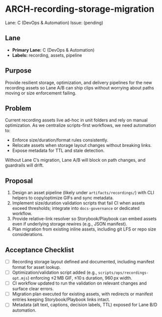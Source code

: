 # ARCH-recording-storage-migration

Lane: C (DevOps & Automation)
Issue: (pending)

## Lane

- **Primary Lane:** C (DevOps & Automation)
- **Labels:** recording, assets, pipeline

## Purpose

Provide resilient storage, optimization, and delivery pipelines for the new
recording assets so Lane A/B can ship clips without worrying about paths moving
or size enforcement failing.

## Problem

Current recording assets live ad-hoc in unit folders and rely on manual
optimization. As we centralize scripts-first workflows, we need automation to:

- Enforce size/duration/format rules consistently.
- Relocate assets when storage layout changes without breaking links.
- Expose metadata for TTL and stale detection.

Without Lane C’s migration, Lane A/B will block on path changes, and guardrails
will drift.

## Proposal

1. Design an asset pipeline (likely under `artifacts/recordings/`) with CLI
   helpers to copy/optimize GIFs and sync metadata.
2. Implement size/duration validation scripts that fail CI when assets exceed
   thresholds; integrate into `docs-governance` or dedicated workflow.
3. Provide relative-link resolver so Storybook/Playbook can embed assets even if
   underlying storage rewires (e.g., JSON manifest).
4. Plan migration from existing inline assets, including git LFS or repo size
   considerations.

## Acceptance Checklist

- [ ] Recording storage layout defined and documented, including manifest format
      for asset lookup.
- [ ] Optimization/validation script added (e.g., `scripts/ops/recordings-opt.mjs`)
      enforcing ≤2 MB GIF, ≤10 s duration, 960 px width.
- [ ] CI workflow updated to run the validation on relevant changes and surface
      clear errors.
- [ ] Migration plan executed for existing assets, with redirects or manifest
      entries keeping Storybook/Playbook links intact.
- [ ] Metadata (alt text, captions, decision labels, TTL) exposed for Lane B/D
      automation.
